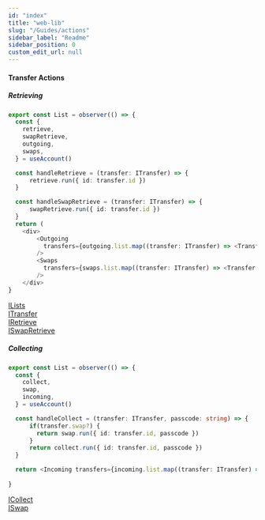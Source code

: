 ```yaml
---
id: "index"
title: "web-lib"
slug: "/Guides/actions"
sidebar_label: "Readme"
sidebar_position: 0
custom_edit_url: null
---
```


#### Transfer Actions

##### Retrieving
```typescript
export const List = observer(() => {
  const {
    retrieve,
    swapRetrieve,
    outgoing,
    swaps,
  } = useAccount()

  const handleRetrieve = (transfer: ITransfer) => {
      retrieve.run({ id: transfer.id })
  }

  const handleSwapRetrieve = (transfer: ITransfer) => {
      swapRetrieve.run({ id: transfer.id })
  }
  return (
    <div>
        <Outgoing 
          transfers={outgoing.list.map((transfer: ITransfer) => <Transfer transfer={transfer} onRetrieve={handleRetrieve} /> )} 
        />
        <Swaps 
          transfers={swaps.list.map((transfer: ITransfer) => <Transfer transfer={transfer} onRetrieve={handleSwapRetrieve} />)}
        />
    </div>
}
```

<a href="/docs/api/stores/interfaces/ILists">ILists</a>
<br />
<a href="/docs/api/stores/interfaces/ITransfer">ITransfer</a>
<br />
<a href="/docs/api/stores/interfaces/IAccount#retrieve">IRetrieve</a>
<br />
<a href="/docs/api/stores/interfaces/IAccount#swapretrieve">ISwapRetrieve</a>

##### Collecting
```typescript
export const List = observer(() => {
  const {
    collect,
    swap,
    incoming,
  } = useAccount()

  const handleCollect = (transfer: ITransfer, passcode: string) => {
      if(transfer.swap?) {
        return swap.run({ id: transfer.id, passcode })
      }
      return collect.run({ id: transfer.id, passcode })
  }

  return <Incoming transfers={incoming.list.map((transfer: ITransfer) => <Transfer transfer={transfer} onCollect={handleCollect} />} />
   
}
```

<a href="/docs/api/stores/interfaces/IAccount#collect">ICollect</a>
<br />
<a href="/docs/api/stores/interfaces/IAccount#swap">ISwap</a>
